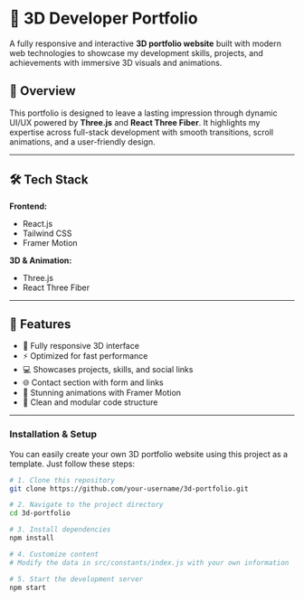 # 🚀 3D Developer Portfolio

A fully responsive and interactive **3D portfolio website** built with modern web technologies to showcase my development skills, projects, and achievements with immersive 3D visuals and animations.



## 📌 Overview

This portfolio is designed to leave a lasting impression through dynamic UI/UX powered by **Three.js** and **React Three Fiber**. It highlights my expertise across full-stack development with smooth transitions, scroll animations, and a user-friendly design.

---

## 🛠️ Tech Stack

**Frontend:**
- React.js
- Tailwind CSS
- Framer Motion

**3D & Animation:**
- Three.js
- React Three Fiber


---

## 🔑 Features

- 🧩 Fully responsive 3D interface
- ⚡ Optimized for fast performance
- 💻 Showcases projects, skills, and social links
- 🌐 Contact section with form and links
- 🎨 Stunning animations with Framer Motion
- 🧠 Clean and modular code structure

---


### Installation & Setup

You can easily create your own 3D portfolio website using this project as a template. Just follow these steps:

```bash
# 1. Clone this repository
git clone https://github.com/your-username/3d-portfolio.git

# 2. Navigate to the project directory
cd 3d-portfolio

# 3. Install dependencies
npm install

# 4. Customize content
# Modify the data in src/constants/index.js with your own information

# 5. Start the development server
npm start

